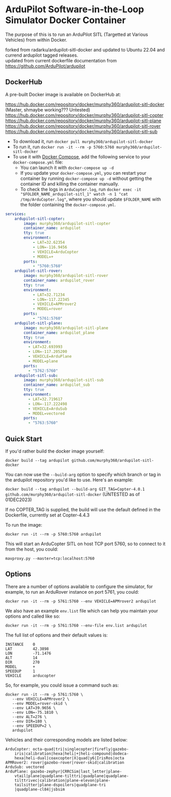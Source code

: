 ArduPilot Software-in-the-Loop Simulator Docker Container
=========================================================

The purpose of this is to run an ArduPilot SITL (Targetted at Various Vehicles) from within Docker.

forked from radarku/ardupilot-sitl-docker and updated to Ubuntu 22.04 and currend ardupilot tagged releases.  
updated from current dockerfile documentation from https://github.com/ArduPilot/ardupilot



DockerHub
---------

A pre-built Docker image is available on DockerHub at:

https://hub.docker.com/repository/docker/murphy360/ardupilot-sitl-docker (Master, shmaybe working??? Untested)
https://hub.docker.com/repository/docker/murphy360/ardupilot-sitl-copter
https://hub.docker.com/repository/docker/murphy360/ardupilot-sitl-plane
https://hub.docker.com/repository/docker/murphy360/ardupilot-sitl-rover
https://hub.docker.com/repository/docker/murphy360/ardupilot-sitl-sub

- To download it, run `docker pull murphy360/ardupilot-sitl-docker`
- To run it, run `docker run -it --rm -p 5760:5760 murphy360/ardupilot-sitl-docker`
- To use it with [Docker Compose](https://docs.docker.com/compose/), add the following service to your `docker-compose.yml` file:
    - You can launch it with `docker-compose up -d`
    - If you update your `docker-compose.yml`, you can restart your container by running `docker-compose up -d` without getting the container ID and killing the container manually.
    - To check the logs in `ArduCopter.log`, run `docker exec -it "$FOLDER_NAME_ardupilot-sitl_1" watch -n 1 "cat /tmp/ArduCopter.log"`, where you should update `$FOLDER_NAME` with the folder containing the `docker-compose.yml`.

```yml
services:
    ardupilot-sitl-copter:
        image: murphy360/ardupilot-sitl-copter
        container_name: ardupilot
        tty: true
        environment:
            - LAT=32.62354
            - LON=-116.9456
            - VEHICLE=ArduCopter
            - MODEL=+
        ports:
            - "5760:5760"
    ardupilot-sitl-rover:
        image: murphy360/ardupilot-sitl-rover
        container_name: ardupilot_rover
        tty: true
        environment:
            - LAT=32.71234
            - LON=-117.22345
            - VEHICLE=APMrover2
            - MODEL=rover
        ports:
            - "5761:5760"
    ardupilot-sitl-plane:
        image: murphy360/ardupilot-sitl-plane
        container_name: ardupilot_plane
        tty: true
        environment:
          - LAT=32.693993
          - LON=-117.205200
          - VEHICLE=ArduPlane
          - MODEL=plane
        ports:
          - "5762:5760"
    ardupilot-sitl-sub:
        image: murphy360/ardupilot-sitl-sub
        container_name: ardupilot_sub
        tty: true
        environment:
          - LAT=32.719617
          - LON=-117.222498
          - VEHICLE=ArduSub
          - MODEL=vectored
        ports:
          - "5763:5760"
```

Quick Start
-----------

If you'd rather build the docker image yourself:

`docker build --tag ardupilot github.com/murphy360/ardupilot-sitl-docker`

You can now use the `--build-arg` option to specify which branch or tag in the ardupilot
repository you'd like to use. Here's an example:

`docker build --tag ardupilot --build-arg GIT_TAG=Copter-4.0.1 github.com/murphy360/ardupilot-sitl-docker` (UNTESTED as of 01DEC2023)

If no COPTER_TAG is supplied, the build will use the default defined in the Dockerfile, currently set at Copter-4.4.3

To run the image:

`docker run -it --rm -p 5760:5760 ardupilot`

This will start an ArduCopter SITL on host TCP port 5760, so to connect to it from the host, you could:

`mavproxy.py --master=tcp:localhost:5760`

Options
-------

There are a number of options available to configure the simulator, for example, to run an ArduRover instance on port 5761, you could:

`docker run -it --rm -p 5761:5760 --env VEHICLE=APMrover2 ardupilot`

We also have an example `env.list` file which can help you maintain your options and called like so:

`docker run -it --rm -p 5761:5760 --env-file env.list ardupilot`

The full list of options and their default values is:

```
INSTANCE    0
LAT         42.3898
LON         -71.1476
ALT         14
DIR         270
MODEL       +
SPEEDUP     1
VEHICLE     arducopter
```

So, for example, you could issue a command such as:

```
docker run -it --rm -p 5761:5760 \
   --env VEHICLE=APMrover2 \
   --env MODEL=rover-skid \
   --env LAT=39.9656 \
   --env LON=-75.1810 \
   --env ALT=276 \
   --env DIR=180 \
   --env SPEEDUP=2 \
   ardupilot
```

Vehicles and their corresponding models are listed below:

```
ArduCopter: octa-quad|tri|singlecopter|firefly|gazebo-
    iris|calibration|hexa|heli|+|heli-compound|dodeca-
    hexa|heli-dual|coaxcopter|X|quad|y6|IrisRos|octa
APMRover2: rover|gazebo-rover|rover-skid|calibration
ArduSub: vectored
ArduPlane: gazebo-zephyr|CRRCSim|last_letter|plane-
    vtail|plane|quadplane-tilttri|quadplane|quadplane-
    tilttrivec|calibration|plane-elevon|plane-
    tailsitter|plane-dspoilers|quadplane-tri
    |quadplane-cl84|jsbsim
```

